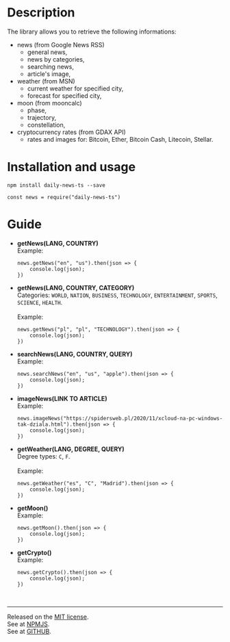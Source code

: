 # Description
The library allows you to retrieve the following informations:
* news (from Google News RSS)
    * general news,
    * news by categories,
    * searching news,
    * article's image,
* weather (from MSN)
    * current weather for specified city,
    * forecast for specified city,
* moon (from mooncalc)
    * phase,
    * trajectory,
    * constellation,
* cryptocurrency rates (from GDAX API)
    * rates and images for: Bitcoin, Ether, Bitcoin Cash, Litecoin, Stellar.

# Installation and usage

`npm install daily-news-ts --save`

```
const news = require("daily-news-ts")
```

# Guide

* **getNews(LANG, COUNTRY)**<br>
    Example:
    ```
    news.getNews("en", "us").then(json => {
        console.log(json);
    })
    ```

* **getNews(LANG, COUNTRY, CATEGORY)**<br>
    Categories: `WORLD`, `NATION`, `BUSINESS`, `TECHNOLOGY`, `ENTERTAINMENT`, `SPORTS`, `SCIENCE`, `HEALTH`.<br><br>
    Example:
    ```
    news.getNews("pl", "pl", "TECHNOLOGY").then(json => {
        console.log(json);
    })
    ```

* **searchNews(LANG, COUNTRY, QUERY)**<br>
    Example:
    ```
    news.searchNews("en", "us", "apple").then(json => {
        console.log(json);
    })
    ```

* **imageNews(LINK TO ARTICLE)**<br>
    Example:
    ```
    news.imageNews("https://spidersweb.pl/2020/11/xcloud-na-pc-windows-tak-dziala.html").then(json => {
        console.log(json);
    })
    ```

* **getWeather(LANG, DEGREE, QUERY)**<br>
    Degree types: `C`, `F`.<br><br>
    Example:
    ```
    news.getWeather("es", "C", "Madrid").then(json => {
        console.log(json);
    })
    ```

* **getMoon()**<br>
    Example:
    ```
    news.getMoon().then(json => {
        console.log(json);
    })
    ```

* **getCrypto()**<br>
    Example:
    ```
    news.getCrypto().then(json => {
        console.log(json);
    })
    ```
    <br>

<hr>

Released on the [MIT license](https://choosealicense.com/licenses/mit/).<br>
See at [NPMJS](https://www.npmjs.com/package/daily-news-ts).<br>
See at [GITHUB](https://github.com/0zelot/daily-news-ts).<br>
